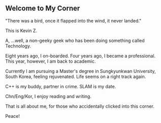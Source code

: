 ## Welcome to My Corner

"There was a bird, once it flapped into the wind, it never landed."

This is Kevin Z.

A, ...well, a non-geeky geek who has been doing something called Technology. 

Eight years ago, I on-boarded.  Four years ago, I became a professional.  This year, however, I am back to academic.

Currently I am pursuing a Master's degree in Sungkyunkwan University, South Korea, feeling rejuvenated.  Life seems on a right track again.

C++ is my buddy, partner in crime.  SLAM is my date.

Chn/Eng/Kor, I enjoy reading and writing.

That is all about me, for those who accidentally clicked into this corner.

Peace!

